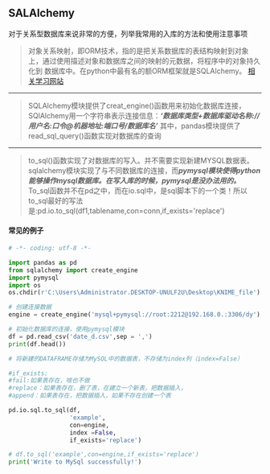 ## SALAlchemy
对于关系型数据库来说非常的方便，列举我常用的入库的方法和使用注意事项

> 对象关系映射，即ORM技术，指的是把关系数据库的表结构映射到对象上，通过使用描述对象和数据库之间的映射的元数据，将程序中的对象持久化到
数据库中。在python中最有名的额ORM框架就是SQLAlchemy。
[相关学习网站](https://www.cnblogs.com/fuqia/p/8996033.html)
*******************************************
>SQLAlchemy模块提供了creat_engine()函数用来初始化数据库连接，SQlAlchemy用一个字符串表示连接信息：***‘数据库类型+数据库驱动名称://用户名:口令@机器地址:端口号/数据库名’*** 其中，pandas模块提供了read_sql_query()函数实现对数据库的查询

*****************************
>to_sql()函数实现了对数据库的写入。并不需要实现新建MYSQL数据表。sqlalchemy模块实现了与不同数据库的连接，而***pymysql模块使得python能够操作mysql数据库。在写入库的时候，pymysql是没办法用的。*** To_sql函数并不在pd之中，而在io.sql中，是sql脚本下的一个类！所以to_sql最好的写法是:pd.io.to_sql(df1,tablename,con=conn,if_exists='replace')


#### 常见的例子
```python 
# -*- coding: utf-8 -*-

import pandas as pd
from sqlalchemy import create_engine
import pymysql
import os
os.chdir(r'C:\Users\Administrator.DESKTOP-UNULF2U\Desktop\KNIME_file')

# 创建连接数据
engine = create_engine('mysql+pymysql://root:2212@192.168.0.:3306/dy')

# 初始化数据库的连接，使用pymysql模块
df = pd.read_csv('date_d.csv',sep = ',')
print(df.head())

# 将新建的DATAFRAME存储为MySQL中的数据表，不存储为index列（index=False）

#if_exists:
#fail:如果表存在，啥也不做
#replace：如果表存在，删了表，在建立一个新表，把数据插入，
#append：如果表存在，把数据插入，如果不存在创建一个表

pd.io.sql.to_sql(df,
                 'example',
                 con=engine,
                 index =False,
                 if_exists='replace')

# df.to_sql('example',con=engine,if_exists='replace')
print('Write to MySql successfully!')
```
